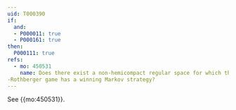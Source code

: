 ```yaml
---
uid: T000390
if:
  and:
  - P000011: true
  - P000161: true
then:
  P000111: true
refs:
  - mo: 450531
    name: Does there exist a non-hemicompact regular space for which the 2nd player in the 𝐾
-Rothberger game has a winning Markov strategy?
---
```


See {{mo:450531}}.